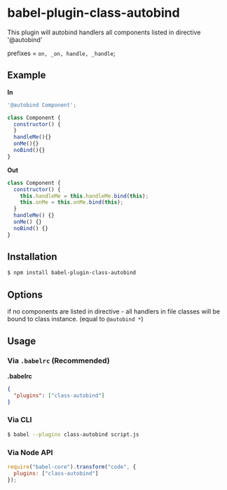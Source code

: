 # babel-plugin-class-autobind

This plugin will autobind handlers all components listed in directive '@autobind'

prefixes = `on, _on, handle, _handle`;
## Example

**In**

```js
'@autobind Component';

class Component {
  constructor() {
  }
  handleMe(){}
  onMe(){}
  noBind(){}
}
```

**Out**

```js
class Component {
  constructor() {
    this.handleMe = this.handleMe.bind(this);
    this.onMe = this.onMe.bind(this);
  }
  handleMe() {}
  onMe() {}
  noBind() {}
}
```

## Installation

```sh
$ npm install babel-plugin-class-autobind
```
## Options

if no components are listed in directive - all handlers in file classes will be bound to class instance. (equal to `@autobind *`)


## Usage

### Via `.babelrc` (Recommended)

**.babelrc**

```json
{
  "plugins": ["class-autobind"]
}
```

### Via CLI

```sh
$ babel --plugins class-autobind script.js
```

### Via Node API

```javascript
require("babel-core").transform("code", {
  plugins: ["class-autobind"]
});
```
